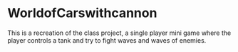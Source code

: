 # WorldofCarswithcannon
This is a recreation of the class project, a single player mini game where the player controls a tank and try to fight waves and waves of enemies.
